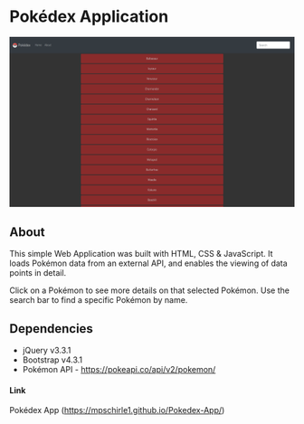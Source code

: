 # Pokédex Application

![Application Screenshot](pokedex-app-screenshot.png)

## About

This simple Web Application was built with HTML, CSS & JavaScript.
It loads Pokémon data from an external API, and enables the
viewing of data points in detail.

Click on a Pokémon to see more details on that selected Pokémon. Use the search bar to find a specific Pokémon by name.

## Dependencies

- jQuery v3.3.1
- Bootstrap v4.3.1
- Pokémon API - https://pokeapi.co/api/v2/pokemon/

#### Link

Pokédex App (https://mpschirle1.github.io/Pokedex-App/)
